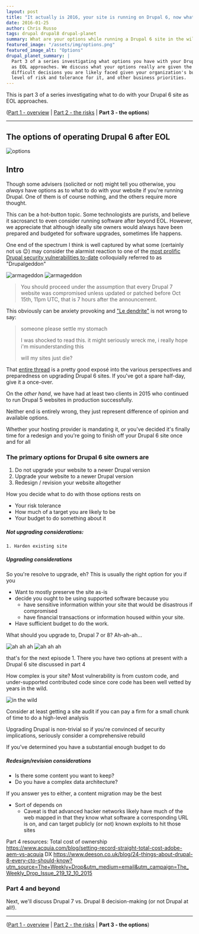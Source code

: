 ```yaml
---
layout: post
title: "It actually is 2016, your site is running on Drupal 6, now what? Part 3: the options."
date: 2016-01-25
author: Chris Russo
tags: drupal drupal8 drupal-planet 
summary: What are your options while running a Drupal 6 site in the wild after EOL?
featured_image: "/assets/img/options.png"
featured_image_alt: "Options"
drupal_planet_summary: |
  Part 3 of a series investigating what options you have with your Drupal 6 site 
  as EOL approaches. We discuss what your options really are given the many
  difficult decisions you are likely faced given your organization's budget,
  level of risk and tolerance for it, and other business priorities.
---
```


This is part 3 of a series investigating what to do with your Drupal 6 site as 
EOL approaches. 

([Part 1 - overview](/2015/11/24/drupal-6-upgrade.html) \| 
[Part 2 - the risks](/2015/12/10/drupal-6-part-2.html) 
\| **Part 3 - the options**)

*****

## The options of operating Drupal 6 after EOL

<img src="/assets/img/options.jpg" alt="options">

 
## Intro
Though some advisers (solicited or not) might tell you otherwise, you _always_ have options as to what to do
with your website if you're running Drupal. One of them is of course nothing, and the others require more thought.

This can be a hot-button topic. Some technologists are purists, and believe it sacrosanct to even consider
running software after beyond EOL. However, we appreciate
that although ideally site owners would always have been prepared and budgeted for 
software upgrades, sometimes life happens.

One end of the spectrum I think is well captured by what some (certainly not us :wink:) may consider the 
alarmist reaction to one of the [most prolific Drupal security vulnerabilities to-date](https://www.drupal.org/PSA-2014-003) colloquially referred to as "Drupalgeddon"

<img src="/assets/img/armageddon_by_artstain.jpg" alt="armageddon">
<img src="/assets/img/Armageddon-affleck.jpg" alt="armageddon">

> You should proceed under the assumption that every Drupal 7 website was compromised unless updated or patched before Oct 15th, 11pm UTC, that is 7 hours after the announcement.

This obviously can be anxiety provoking and ["Le dendrite"](https://www.drupal.org/drupal-6-eol#comment-10556816) is not wrong to say:

> someone please settle my stomach
>
>  I was shocked to read this. it might seriously wreck me,
>  i really hope i'm misunderstanding this
>  
>  will my sites just die?

That [entire thread](https://www.drupal.org/drupal-6-eol) is a 
pretty good exposé into the various perspectives and preparedness
on upgrading Drupal 6 sites. If you've got a spare half-day, give it a once-over.



On the _other hand_, we have had at least two clients in 2015 who continued to run Drupal 5 
websites in production successfully. 

Neither end is entirely wrong, they just represent difference of opinion and available options.


Whether your hosting provider is mandating it, or you've decided it's finally time for a redesign
and you're going to finish off your Drupal 6 site once and for all

### The primary options for Drupal 6 site owners are
1. Do not upgrade your website to a newer Drupal version
1. Upgrade your website to a newer Drupal version
1. Redesign / revision your website altogether


How you decide what to do with those options rests on
 + Your risk tolerance
 + How much of a target you are likely to be
 + Your budget to do something about it



##### Not upgrading considerations:
    1. Harden existing site
    
##### Upgrading considerations

So you're resolve to upgrade, eh? This is usually the right option for you if you
 + Want to mostly preserve the site as-is
 + decide you ought to be using supported software because you
    + have sensitive information within your site that would be disastrous if compromised 
    + have financial transactions or information housed within your site.
 + Have sufficient budget to do the work.
 
 What should you upgrade to, Drupal 7 or 8? Ah-ah-ah...
 
 
<img src="/assets/img/ah-ah-ah-terminal.jpg" alt="ah ah ah">
<img src="/assets/img/ah-ah-ah-most-interesting.jpg" alt="ah ah ah">
 
 that's for the next episode
        1. There you have two options at present with a Drupal 6 site discussed in part 4

    

How complex is your site? 
Most vulnerability is from custom code, and under-supported contributed code since
core code has been well vetted by years in the wild.

<img src="/assets/img/wild.jpg" alt="in the wild">

Consider at least getting a site audit if you can pay a firm for a small chunk
of time to do a high-level analysis

Upgrading Drupal is non-trivial so if you're convinced of security implications, seriously consider a comprehensive rebuild

If you've determined you have a substantial enough budget to do 



##### Redesign/revision considerations

 + Is there some content you want to keep?
 + Do you have a complex data architecture?
 
 If you answer yes to either, a content migration may be the best


 + Sort of depends on 
   + Caveat is that advanced hacker networks likely have much of the web mapped in that they know what software a corresponding
   URL is on, and can target publicly (or not) known exploits to hit those sites
  
  
  






Part 4 resources:
Total cost of ownership
https://www.acquia.com/blog/setting-record-straight-total-cost-adobe-aem-vs-acquia
DX
https://www.deeson.co.uk/blog/24-things-about-drupal-8-every-cto-should-know?utm_source=The+Weekly+Drop&utm_medium=email&utm_campaign=The_Weekly_Drop_Issue_219_12_10_2015



### Part 4 and beyond

Next, we'll discuss Drupal 7 vs. Drupal 8 decision-making (or not Drupal at all!). 

*****

([Part 1 - overview](/2015/11/24/drupal-6-upgrade.html) \| 
[Part 2 - the risks](/2015/12/10/drupal-6-part-2.html) 
\| **Part 3 - the options**)

